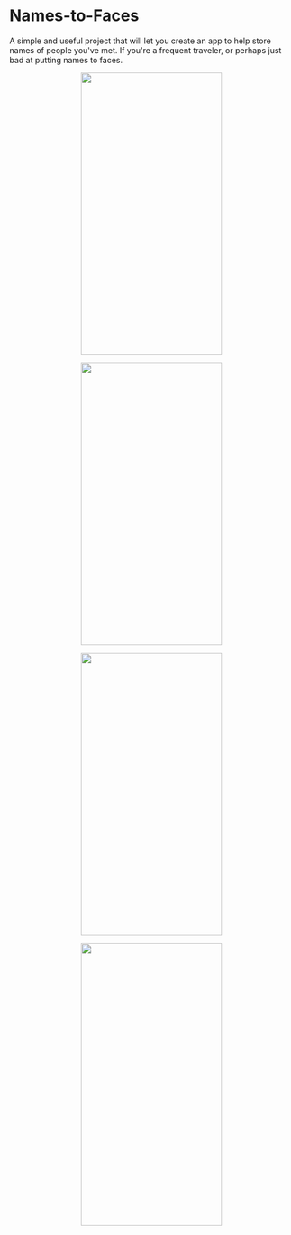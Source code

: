 # Names-to-Faces
A simple and useful project that will let you create an app to help store names of people you've met. If you're a frequent traveler, or perhaps just bad at putting names to faces.

<p align="center">
  <img width="250" height="500" src="https://user-images.githubusercontent.com/27751735/58222988-97c1d980-7d20-11e9-8fbf-99f42ebb5301.png">
</p>
<p align="center">
  <img width="250" height="500" src="https://user-images.githubusercontent.com/27751735/58222990-98f30680-7d20-11e9-9115-40c26118c975.png">
</p>
<p align="center">
  <img width="250" height="500" src="https://user-images.githubusercontent.com/27751735/58222992-9a243380-7d20-11e9-8e98-3826a46d87a2.png">
</p>
<p align="center">
  <img width="250" height="500" src="https://user-images.githubusercontent.com/27751735/58222997-9b556080-7d20-11e9-9d8d-921c4c50c8ea.png">
</p>
